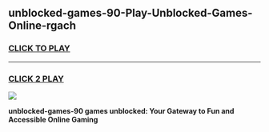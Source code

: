 
## unblocked-games-90-Play-Unblocked-Games-Online-rgach
<h3>
<a href="https://premium76.site?title=unblocked-games-90&ref=25A">CLICK TO PLAY</a></h3>
<hr>

<h3>
<a href="https://premium76.site?title=unblocked-games-90&ref=25A">CLICK 2 PLAY</a>
  
</h3>

<a href="https://premium76.site?title=unblocked-games-90&ref=25A"><img src="https://clearcache.store/games.png"></a>


**unblocked-games-90 games unblocked: Your Gateway to Fun and Accessible Online Gaming**
